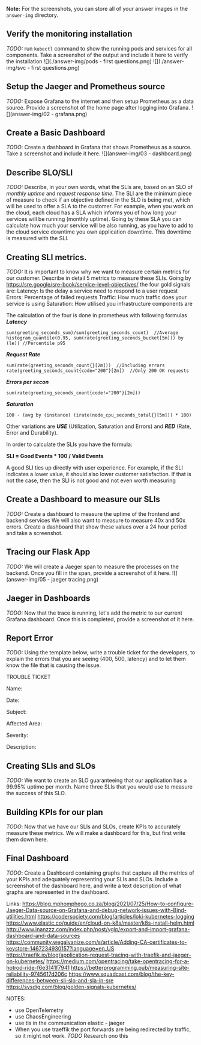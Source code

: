 **Note:** For the screenshots, you can store all of your answer images in the `answer-img` directory.

## Verify the monitoring installation

*TODO:* run `kubectl` command to show the running pods and services for all components. Take a screenshot of the output and include it here to verify the installation
![](./answer-img/pods - first questions.png)
![](./answer-img/svc - first questions.png)

## Setup the Jaeger and Prometheus source
*TODO:* Expose Grafana to the internet and then setup Prometheus as a data source. Provide a screenshot of the home page after logging into Grafana.
![](answer-img/02 - grafana.png)

## Create a Basic Dashboard
*TODO:* Create a dashboard in Grafana that shows Prometheus as a source. Take a screenshot and include it here.
![](answer-img/03 - dashboard.png)

## Describe SLO/SLI
*TODO:* Describe, in your own words, what the SLIs are, based on an SLO of *monthly uptime* and *request response time*.
The SLI are the minimum piece of measure to check if an objective defined in the SLO is being met, which will be used 
to offer a SLA to the customer. For example, when you work on the cloud, each cloud has a SLA which informs you of
how long your services will be running (monthly uptime). Going by these SLA you can calculate how much your service
will be also running, as you have to add to the cloud service downtime you own application downtime. This downtime is
measured with the SLI. 

## Creating SLI metrics.
*TODO:* It is important to know why we want to measure certain metrics for our customer. Describe in detail 5 metrics to measure these SLIs.
Going by https://sre.google/sre-book/service-level-objectives/ the four gold signals are:
Latency: Is the delay a service need to respond to a user request
Errors: Percentage of failed requests
Traffic: How much traffic does your service is using
Saturation: How utilised you infrastructure components are

The calculation of the four is done in prometheus with following formulas
***Latency***
```
sum(greeting_seconds_sum)/sum(greeting_seconds_count)  //Average
histogram_quantile(0.95, sum(rate(greeting_seconds_bucket[5m])) by (le)) //Percentile p95
```
***Request Rate***
```
sum(rate(greeting_seconds_count{}[2m]))  //Including errors
rate(greeting_seconds_count{code="200"}[2m])  //Only 200 OK requests
```
***Errors per secon***
```
sum(rate(greeting_seconds_count{code!="200"}[2m]))
```
***Saturation***
```
100 - (avg by (instance) (irate(node_cpu_seconds_total{}[5m])) * 100)
```


Other variations are ***USE*** (Utilization, Saturation and Errors) and ***RED*** (Rate, Error and Durability).

In order to calculate the SLIs you have the formula:

**SLI = Good Events * 100 / Valid Events**

A good SLI ties up directly with user experience. For example, if the SLI indicates a lower value, it should also lower customer satisfaction. If that is not the case, then the SLI is not good and not even worth measuring

## Create a Dashboard to measure our SLIs
*TODO:* Create a dashboard to measure the uptime of the frontend and backend services We will also want to measure to measure 40x and 50x errors. Create a dashboard that show these values over a 24 hour period and take a screenshot.

## Tracing our Flask App
*TODO:*  We will create a Jaeger span to measure the processes on the backend. Once you fill in the span, provide a screenshot of it here.
![](answer-img/05 - jaeger tracing.png)


## Jaeger in Dashboards
*TODO:* Now that the trace is running, let's add the metric to our current Grafana dashboard. Once this is completed, provide a screenshot of it here.

## Report Error
*TODO:* Using the template below, write a trouble ticket for the developers, to explain the errors that you are seeing (400, 500, latency) and to let them know the file that is causing the issue.

TROUBLE TICKET

Name:

Date:

Subject:

Affected Area:

Severity:

Description:


## Creating SLIs and SLOs
*TODO:* We want to create an SLO guaranteeing that our application has a 99.95% uptime per month. Name three SLIs that you would use to measure the success of this SLO.

## Building KPIs for our plan
*TODO*: Now that we have our SLIs and SLOs, create KPIs to accurately measure these metrics. We will make a dashboard for this, but first write them down here.

## Final Dashboard
*TODO*: Create a Dashboard containing graphs that capture all the metrics of your KPIs and adequately representing your SLIs and SLOs. Include a screenshot of the dashboard here, and write a text description of what graphs are represented in the dashboard.  



Links:
https://blog.mphomphego.co.za/blog/2021/07/25/How-to-configure-Jaeger-Data-source-on-Grafana-and-debug-network-issues-with-Bind-utilities.html
https://codersociety.com/blog/articles/loki-kubernetes-logging
https://www.elastic.co/guide/en/cloud-on-k8s/master/k8s-install-helm.html
http://www.inanzzz.com/index.php/post/yglp/export-and-import-grafana-dashboard-and-data-sources
https://community.wegalvanize.com/s/article/Adding-CA-certificates-to-keystore-1467234930157?language=en_US
https://traefik.io/blog/application-request-tracing-with-traefik-and-jaeger-on-kubernetes/
https://medium.com/opentracing/take-opentracing-for-a-hotrod-ride-f6e3141f7941
https://betterprogramming.pub/measuring-site-reliability-9745617d206c
https://www.squadcast.com/blog/the-key-differences-between-sli-slo-and-sla-in-sre
https://sysdig.com/blog/golden-signals-kubernetes/


NOTES:
- use OpenTelemetry
- use ChaosEngineering
- use tls in the communication elastic - jaeger
- When you use traeffik the port forwards are being redirected by traffic, so it might not work. *TODO* Research ono this